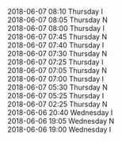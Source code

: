 2018-06-07 08:10 Thursday  I  
2018-06-07 08:05 Thursday  N  
2018-06-07 08:00 Thursday  I  
2018-06-07 07:45 Thursday  N  
2018-06-07 07:40 Thursday  I  
2018-06-07 07:30 Thursday  N  
2018-06-07 07:25 Thursday  I  
2018-06-07 07:05 Thursday  N  
2018-06-07 07:00 Thursday  I  
2018-06-07 05:30 Thursday  N  
2018-06-07 05:25 Thursday  I  
2018-06-07 02:25 Thursday  N  
2018-06-06 20:40 Wednesday  I  
2018-06-06 19:05 Wednesday  N  
2018-06-06 19:00 Wednesday  I  
